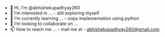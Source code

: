 - 👋 Hi, I’m @abhishekupadhyay260
- 👀 I’m interested in ... - still exploring myself
- 🌱 I’m currently learning ... - oops implementation using python
- 💞️ I’m looking to collaborate on ...
- 📫 How to reach me ... - mail me at - abhishekupadhyay260@gmail.com

<!---
abhishekupadhyay260/abhishekupadhyay260 is a ✨ special ✨ repository because its `README.md` (this file) appears on your GitHub profile.
You can click the Preview link to take a look at your changes.
--->
